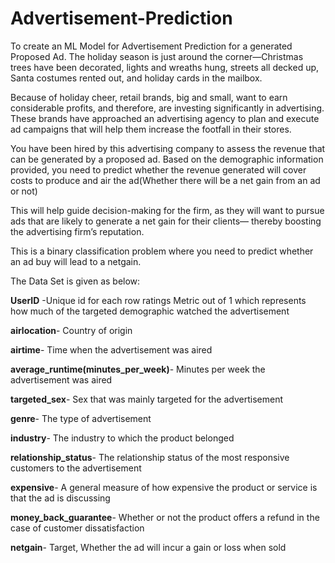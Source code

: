 # Advertisement-Prediction
To create an ML Model for Advertisement Prediction for a generated Proposed Ad.
The holiday season is just around the corner—Christmas trees have been decorated, lights and wreaths hung, streets all decked up, Santa costumes rented out, and holiday cards in the mailbox.

Because of holiday cheer, retail brands, big and small, want to earn considerable profits, and therefore, are investing significantly in advertising. These brands have approached an advertising agency to plan and execute ad campaigns that will help them increase the footfall in their stores.

You have been hired by this advertising company to assess the revenue that can be generated by a proposed ad. Based on the demographic information provided, you need to predict whether the revenue generated will cover costs to produce and air the ad(Whether there will be a net gain from an ad or not)

This will help guide decision-making for the firm, as they will want to pursue ads that are likely to generate a net gain for their clients— thereby boosting the advertising firm’s reputation.

This is a binary classification problem where you need to predict whether an ad buy will lead to a netgain.

The Data Set is given as below:

**UserID**	-Unique id for each row ratings	Metric out of 1 which represents how much of the targeted demographic watched the advertisement

**airlocation**- Country of origin

**airtime**- Time when the advertisement was aired

**average_runtime(minutes_per_week)**- Minutes per week the advertisement was aired

**targeted_sex**- Sex that was mainly targeted for the advertisement

**genre**- The type of advertisement

**industry**- The industry to which the product belonged

**relationship_status**- The relationship status of the most responsive customers to the advertisement

**expensive**- A general measure of how expensive the product or service is that the ad is discussing

**money_back_guarantee**- Whether or not the product offers a refund in the case of customer dissatisfaction

**netgain**- Target, Whether the ad will incur a gain or loss when sold
